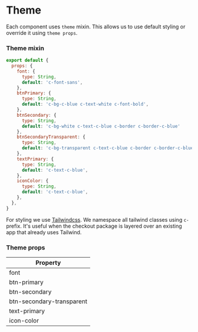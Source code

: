 # Theme

Each component uses `theme` mixin. This allows us to use default styling or override it using `theme props`.

### Theme mixin
```javascript
export default {
  props: {
    font: {
      type: String,
      default: 'c-font-sans',
    },
    btnPrimary: {
      type: String,
      default: 'c-bg-c-blue c-text-white c-font-bold',
    },
    btnSecondary: {
      type: String,
      default: 'c-bg-white c-text-c-blue c-border c-border-c-blue'
    },
    btnSecondaryTransparent: {
      type: String,
      default: 'c-bg-transparent c-text-c-blue c-border c-border-c-blue',
    },
    textPrimary: {
      type: String,
      default: 'c-text-c-blue',
    },
    iconColor: {
      type: String,
      default: 'c-text-c-blue',
    },
  },
}
```
For styling we use [Tailwindcss](https://tailwindcss.com). We namespace all tailwind classes using `c-` prefix. It's useful when the checkout package is layered over an existing app that already uses Tailwind.

### Theme props
| Property                  |
| --------------------------|
| font                      |
| btn-primary               |
| btn-secondary             |
| btn-secondary-transparent |
| text-primary              | 
| icon-color                |